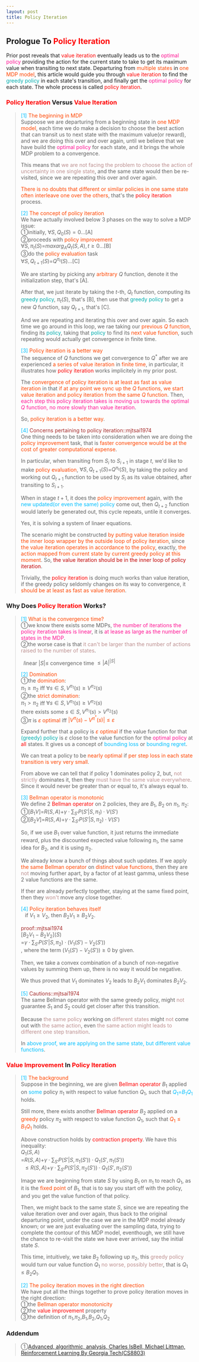 ```yaml
---
layout: post
title: Policy Iteration
---
```


## Prologue To <font color="Red">Policy Iteration</font>
<p class="message">
Prior post reveals that <font color="Red">value iteration</font> eventually leads us to the <font color="DeepPink">optimal policy</font> providing the action for the current state to take to get its maximum value when transiting to next state.  
Departuring from <font color="OrangeRed">multiple states</font> in <font color="OrangeRed">one MDP model</font>, this article would guide you through <font color="Red">value iteration</font> to find the <font color="#00ADAD">greedy policy</font> in each state's transition, and finally get the <font color="DeepPink">optimal policy</font> for each state.  The whole process is called <font color="Red">policy iteration</font>.  
</p>

### <font color="Red">Policy Iteration</font> Versus <font color="Red">Value Iteration</font>
><font color="DeepSkyBlue">[1]</font>
><font color="OrangeRed">The beginning in MDP</font>  
>Suppoose we are departuring from a beginning state in <font color="OrangeRed">one MDP model</font>, each time we do make a decision to choose the best action that can transit us to next state with the maximum value(or reward), and we are doing this over and over again, until we believe that we have build the <font color="DeepPink">optimal policy</font> for each state, and it brings the whole MDP problem to a convergence.  
>
>This means that <font color="RosyBrown">we are not facing the problem to choose the action of uncertainty in one single state</font>, and the same state would then be re-visited, since we are repeating this over and over again.  
>
><font color="OrangeRed">There is no doubts that different or similar policies in one same state often interleave one over the others</font>, that's the <font color="Red">policy iteration</font> process.  
>
><font color="DeepSkyBlue">[2]</font>
><font color="OrangeRed">The concept of policy iteration</font>  
>We have actually involved below 3 phases on the way to solve a MDP issue:  
>&#10112;initially, $\forall S, Q_{0}(S)=0$...[A]  
>&#10113;proceeds with <font color="OrangeRed">policy improvement</font>  
>$\forall S, \pi_{t}(S)$=$maxarg_{A}Q_{t}(S,A), t\geq 0$...[B]  
>&#10114;do the <font color="OrangeRed">policy evaluation</font> task  
>$\forall S, Q_{t+1}(S)$=$Q^{\pi_{t}}(S)$...[C]  
>
>We are starting by picking any <font color="OrangeRed">arbitrary</font> $Q$ function, denote it the initialization step, that's [A].  
>
>After that, we just iterate by taking the $t$-th, $Q_{t}$ function, computing its <font color="#00ADAD">greedy policy</font>, $\pi_{t}(S)$, that's [B], then use that <font color="#00ADAD">greedy policy</font> to get a new $Q$ function, say $Q_{t+1}$, that's [C].  
>
>And we are repeating and iterating this over and over again.  So each time we go around in this loop, we rae taking our <font color="OrangeRed">previous $Q$ function</font>, finding its <font color="#00ADAD">policy</font>, taking that <font color="#00ADAD">policy</font> to find its <font color="OrangeRed">next value function</font>, such repeating would actually get convergence in finite time.  
>
><font color="DeepSkyBlue">[3]</font>
><font color="OrangeRed">Policy iteration is a better way</font>  
>The sequence of $Q$ functions we get convergence to $Q^{\ast}$ after we are experienced <font color="OrangeRed">a series of value iteration</font> in <font color="OrangeRed">finite time</font>, in particular, it illustrates how <font color="Red">policy iteration</font> works implicitely in my prior post.  
>
>The <font color="OrangeRed">convergence of policy iteration is at least as fast as value iteration</font> in that <font color="OrangeRed">if at any point we sync up the $Q$ functions, we start value iteration and policy iteration from the same $Q$ function</font>.  Then, <font color="DeepPink">each step this policy iteration takes is moving us towards the optimal $Q$ function, no more slowly than value iteration</font>.  
>
>So, <font color="OrangeRed">policy iteration is a better way</font>.
>
><font color="DeepSkyBlue">[4]</font>
><font color="Brown">Concerns pertaining to policy iteration::mjtsai1974</font>  
>One thing needs to be taken into consideration when we are doing the <font color="OrangeRed">policy improvement</font> task, that is <font color="OrangeRed">faster convergence would be at the cost of greater computational expense</font>.  
>
>In particular, when transiting from $S_{i}$ to $S_{i+1}$ in stage $t$, we'd like to make <font color="OrangeRed">policy evaluation</font>, $\forall S, Q_{t+1}(S)$=$Q^{\pi_{t}}(S)$, by taking the policy and working out $Q_{t+1}$ function to be used by $S_{i}$ as its value obtained, after transiting to $S_{i+1}$.  
>
>When in stage $t+1$, it does the <font color="OrangeRed">policy improvement</font> again, with the <font color="DeepSkyBlue">new updated(or even the same) policy</font> come out, then $Q_{t+2}$ function would laterly be generated out, this cycle repeats, untile it converges.  
>
>Yes, it is solving a system of linaer equations.  
>
>The scenario might be constructed <font color="OrangeRed">by putting value iteration inside the inner loop wrapper by the outside loop of policy iteration</font>, since <font color="OrangeRed">the value iteration operates in accordance to the policy</font>, exactly, <font color="OrangeRed">the action mapped from current state by current greedy policy at this moment</font>.  So, <font color="#C20000">the value iteration should be in the inner loop of policy iteration</font>.  
>
>Trivially, the <font color="Red">policy iteration</font> is doing much works than value iteration, if the greedy policy seldomly changes on its way to convergence, it <font color="OrangeRed">should be at least as fast as value iteration</font>.  

### Why Does <font color="Red">Policy Iteration</font> Works?
><font color="DeepSkyBlue">[1]</font>
><font color="OrangeRed">What is the convergence time?</font>  
>&#10112;we know there exists some MDPs, <font color="DeepPink">the number of iterations the policy iteration takes is linear</font>, it is <font color="DeepPink">at lease as large as the number of states in the MDP</font>.  
>&#10113;the worse case is that <font color="RosyBrown">it can't be larger than the number of actions raised to the number of states</font>.  
>
>$\;\;l$inear $\vert S\vert\leq$ convergence time $\leq \vert A\vert^{\vert S \vert}$  
>
><font color="DeepSkyBlue">[2]</font>
><font color="OrangeRed">Domination</font>  
>&#10112;the <font color="OrangeRed">domination</font>:  
>$\pi_{1}\geq\pi_{2}$ iff $\forall s\in S, V^{\pi_{1}}(s)\geq V^{\pi_{2}}(s)$  
>&#10113;the <font color="OrangeRed">strict domination</font>:  
>$\pi_{1}>\pi_{2}$ iff $\forall s\in S, V^{\pi_{1}}(s)\geq V^{\pi_{2}}(s)$  
>there exists some $s\in S, V^{\pi_{1}}(s)> V^{\pi_{2}}(s)$  
>&#10114;$\pi$ is <font color="OrangeRed">$\varepsilon$ optimal</font> iff <font color="OrangeRed">$\vert V^{\pi}(s)-V^{\pi^{\ast}}(s)\vert\leq\varepsilon$</font>  
>
>Expand further that a policy is <font color="OrangeRed">$\varepsilon$ optimal</font> if the value function for that <font color="#00ADAD">(greedy) policy</font> is $\varepsilon$ close to the value function for the <font color="DeepPink">optimal policy</font> at <font color="Red">all</font> states.  It gives us a concept of <font color="DeepSkyBlue">bounding loss</font> or <font color="DeepSkyBlue">bounding regret</font>.  
>
>We can treat a policy to be <font color="OrangeRed">nearly optimal</font> if <font color="OrangeRed">per step loss in each state transition is very very small</font>.  
>
>From above we can tell that if policy 1 dominates policy 2, but, <font color="RosyBrown">not strictly</font> dominates it, then they <font color="RosyBrown">must have the same value everywhere</font>.  Since it would never be greater than or equal to, it's always equal to.  
>
><font color="DeepSkyBlue">[3]</font>
><font color="OrangeRed">Bellman operator is monotonic</font>  
>We define 2 <font color="Red">Bellman operator</font> on 2 policies, they are $B_{1}$, $B_{2}$ on $\pi_{1}$, $\pi_{2}$:  
>&#10112;$\lbrack B_{1}V\rbrack$=$R(S,A)$+$\gamma\cdot\sum_{S'}P(S'\vert S,\pi_{1})\cdot V(S')$  
>&#10113;$\lbrack B_{2}V\rbrack$=$R(S,A)$+$\gamma\cdot\sum_{S'}P(S'\vert S,\pi_{2})\cdot V(S')$  
>
>So, if we use $B_{1}$ over value function, it just returns the immediate reward, plus the discounted expected value following $\pi_{1}$, the same idea for $B_{2}$, and it is using $\pi_{2}$.  
>
>We already know a bunch of things about such updates.  If we apply <font color="OrangeRed">the same Bellman operator</font> on <font color="OrangeRed">distinct value functions</font>, then they are <font color="RosyBrown">not</font> moving further apart, by a factor of at least gamma, unless these 2 value functions are the same.  
>
>If ther are already perfectly together, staying at the same fixed point, then they <font color="RosyBrown">won't</font> move any close together.  
>
><font color="DeepSkyBlue">[4]</font>
><font color="OrangeRed">Policy iteration behaves itself</font>  
>$\;\;$ if $V_{1}\geq V_{2}$, then $B_{2}V_{1}\geq B_{2}V_{2}$.  
>
><font color="Brown">proof::mjtsai1974</font>  
>$\lbrack B_{2}V_{1}-B_{2}V_{2}\rbrack(S)$  
>=$\gamma\cdot\sum_{S'}P(S'\vert S, \pi_{2})\cdot (V_{1}(S')-V_{2}(S'))$  
>, where the term $(V_{1}(S')-V_{2}(S'))\geq 0$ by given.  
>
>Then, we take a convex combination of a bunch of non-negative values by summing them up, there is no way it would be negative.  
>
>We thus proved that $V_{1}$ dominates $V_{2}$ leads to $B_{2}V_{1}$ dominates $B_{2}V_{2}$.  
>
><font color="DeepSkyBlue">[5]</font>
><font color="Brown">Cautions::mjtsai1974</font>  
>The same Bellman operator with the same greedy policy, might <font color="RosyBrown">not</font> guarantee $S_{1}$ and $S_{2}$ could get closer after this transition.  
>
>Because <font color="RosyBrown">the same policy</font> working on <font color="RosyBrown">different states</font> might <font color="RosyBrown">not</font> come out with <font color="RosyBrown">the same action</font>, even <font color="RosyBrown">the same action might leads to different one step transition</font>.  
>
>In <font color="DeepSkyBlue">above proof, we are applying on the same state, but different value functions</font>.  

### <font color="Red">Value Improvement</font> In <font color="Red">Policy Iteration</font>
><font color="DeepSkyBlue">[1]</font>
><font color="OrangeRed">The background</font>  
>Suppose in the beginning, we are given <font color="Red">Bellman operator</font> $B_{1}$ applied on <font color="DeepSkyBlue">some</font> policy $\pi_{1}$ with respect to value function $Q_{1}$, such that <font color="DeepSkyBlue">$Q_{1}$=$B_{1}Q_{1}$</font> holds.  
>
>Still more, there exists another <font color="Red">Bellman operator</font> $B_{2}$ applied on a <font color="OrangeRed">greedy</font> policy $\pi_{2}$ with respect to value function $Q_{1}$, such that <font color="OrangeRed">$Q_{1}\leq B_{1}Q_{1}$</font> holds.  
>
>Above construction holds by <font color="Red">contraction property</font>.  We have this inequality:  
>$Q_{1}(S,A)$  
>=$R(S,A)$+$\gamma\cdot\sum_{S'}P(S'\vert S, \pi_{1}(S'))\cdot Q_{1}(S',\pi_{1}(S'))$  
>$\;\;\leq R(S,A)$+$\gamma\cdot\sum_{S'}P(S'\vert S, \pi_{2}(S'))\cdot Q_{1}(S',\pi_{2}(S'))$  
>
>Image we are beginning from state $S$ by using $B_{1}$ on $\pi_{1}$ to reach $Q_{1}$, as it is the <font color="OrangeRed">fixed point</font> of $B_{1}$, that is to say you start off with the policy, and you get the value function of that policy.  
>
>Then, we might back to the same state $S$, since we are repeating the value iteration over and over again, thus back to the original departuring point, under the case we are in the MDP model already known; or we are just evaluating over the sampling data, trying to complete the contour of this MDP model, eventhough, we still have the chance to re-visit the state we have ever arrived, say the initial state $S$.  
>
>This time, intuitively, we take $B_{2}$ following up $\pi_{2}$, this <font color="RosyBrown">greedy policy</font> would turn our value function $Q_{1}$ <font color="RosyBrown">no worse, possibly better</font>, that is $Q_{1}\leq B_{2}Q_{1}$.  
>
><font color="DeepSkyBlue">[2]</font>
><font color="OrangeRed">The policy iteration moves in the right direction</font>  
>We have put all the things together to prove policy iteration moves in the right direction:  
>&#10112;the <font color="OrangeRed">Bellman operator monotonicity</font>  
>&#10113;the <font color="Red">value improvement</font> property  
>&#10114;the definition of $\pi_{1}$,$\pi_{2}$,$B_{1}$,$B_{2}$,$Q_{1}$,$Q_{2}$  

### Addendum
>&#10112;[Advanced, algorithmic, analysis, Charles IsBell, Michael Littman, Reinforcement Learning By Georgia Tech(CS8803)](https://classroom.udacity.com/courses/ud600/lessons/4602578895/concepts/45888989130923)  

<!-- Γ -->
<!-- \Omega -->
<!-- \cap intersection -->
<!-- \cup union -->
<!-- \frac{\Gamma(k + n)}{\Gamma(n)} \frac{1}{r^k}  -->
<!-- \mbox{\large$\vert$}\nolimits_0^\infty -->
<!-- \vert_0^\infty -->
<!-- \vert_{0.5}^{\infty} -->
<!-- &prime; ′ -->
<!-- &Prime; ″ -->
<!-- $E\lbrack X\rbrack$ -->
<!-- \overline{X_n} -->
<!-- \underset{Succss}P -->
<!-- \frac{{\overline {X_n}}-\mu}{S/\sqrt n} -->
<!-- \lim_{t\rightarrow\infty} -->
<!-- \int_{0}^{a}\lambda\cdot e^{-\lambda\cdot t}\operatorname dt -->
<!-- \Leftrightarrow -->
<!-- \prod_{v\in V} -->
<!-- \subset -->
<!-- \subseteq -->
<!-- \varnothing -->
<!-- \perp -->
<!-- \overset\triangle= -->
<!-- \left|X\right| -->
<!-- \xrightarrow{r_t} -->
<!-- \left\|?\right\| => ||?||-->
<!-- \left|?\right| => |?|-->
<!-- \lbrack BQ\rbrack => [BQ] -->
<!-- \subset -->
<!-- \subseteq -->

<!-- Notes -->
<!-- <font color="OrangeRed">items, verb, to make it the focus, mathematic expression</font> -->
<!-- <font color="Red">KKT</font> -->
<!-- <font color="Red">SMO heuristics</font> -->
<!-- <font color="Red">F</font> distribution -->
<!-- <font color="Red">t</font> distribution -->
<!-- <font color="DeepSkyBlue">suggested item, soft item</font> -->
<!-- <font color="RoyalBlue">old alpha, quiz, example</font> -->
<!-- <font color="Green">new alpha</font> -->

<!-- <font color="#C20000">conclusion, finding</font> -->
<!-- <font color="DeepPink">positive conclusion, finding</font> -->
<!-- <font color="RosyBrown">negative conclusion, finding</font> -->

<!-- <font color="#00ADAD">policy</font> -->
<!-- <font color="#6100A8">full observable</font> -->
<!-- <font color="#FFAC12">partial observable</font> -->
<!-- <font color="#EB00EB">stochastic</font> -->
<!-- <font color="#8400E6">state transition</font> -->
<!-- <font color="#D600D6">discount factor gamma $\gamma$</font> -->
<!-- <font color="#D600D6">$V(S)$</font> -->
<!-- <font color="#9300FF">immediate reward R(S)</font> -->

<!-- ### <font color="RoyalBlue">Example</font>: Illustration By Rainy And Sunny Days In One Week -->
<!-- <font color="RoyalBlue">[Question]</font> -->
<!-- <font color="DeepSkyBlue">[Answer]</font> -->

<!-- <font color="Brown">Notes::mjtsai1974</font> -->

<!-- 
[1]Given the vehicles pass through a highway toll station is $6$ per minute, what is the probability that no cars within $30$ seconds?
><font color="DeepSkyBlue">[1]</font>
><font color="OrangeRed">Given the vehicles pass through a highway toll station is $6$ per minute, what is the probability that no cars within $30$ seconds?</font>  
-->

<!--
><font color="DeepSkyBlue">[Notes]</font>
><font color="OrangeRed">Why at this moment, the Poisson and exponential probability come out with different result?</font>  
-->

<!-- https://www.medcalc.org/manual/gamma_distribution_functions.php -->
<!-- https://www.statlect.com/probability-distributions/student-t-distribution#hid5 -->
<!-- http://www.wiris.com/editor/demo/en/ -->
